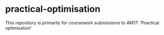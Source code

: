 
# practical-optimisation

This repository is primarily for coursework submissions to 4M17: 'Practical optimisation'
